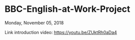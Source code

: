 # BBC-English-at-Work-Project
Monday, November 05, 2018

Link introduction video:  https://youtu.be/ZUktRh0aDa4
